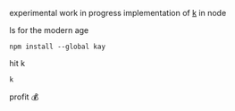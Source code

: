 experimental work in progress implementation of
[k](https://github.com/supercrabtree/k) in node

ls for the modern age

`npm install --global kay`

hit k

`k`

profit 💰️
